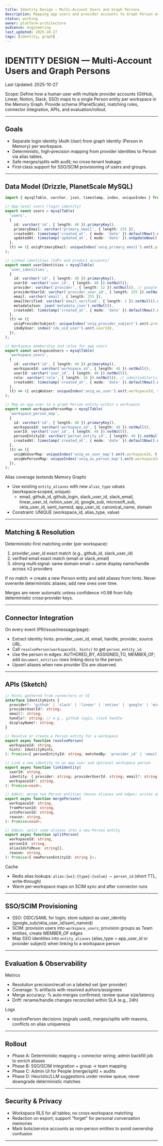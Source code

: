 ```yaml
---
title: Identity Design — Multi‑Account Users and Graph Persons
description: Mapping app users and provider accounts to Graph Person entities per workspace
status: working
owner: platform-architecture
audience: engineering
last_updated: 2025-10-27
tags: [identity, graph]
---
```


# IDENTITY DESIGN — Multi‑Account Users and Graph Persons

Last Updated: 2025-10-27

Scope: Define how a human user with multiple provider accounts (GitHub, Linear, Notion, Slack, SSO) maps to a single Person entity per workspace in the Memory Graph. Provide schema (PlanetScale), matching rules, connector integration, APIs, and evaluation/rollout.

---

## Goals

- Separate login identity (Auth User) from graph identity (Person in Memory) per workspace.
- Deterministic, high‑precision mapping from provider identities to Person via alias tables.
- Safe merges/splits with audit; no cross‑tenant leakage.
- First‑class support for SSO/SCIM provisioning of users and groups.

---

## Data Model (Drizzle, PlanetScale MySQL)

```ts
import { mysqlTable, varchar, json, timestamp, index, uniqueIndex } from 'drizzle-orm/mysql-core';

// App-level users (login identity)
export const users = mysqlTable(
  'users',
  {
    id: varchar('id', { length: 40 }).primaryKey(),
    primaryEmail: varchar('primary_email', { length: 255 }),
    createdAt: timestamp('created_at', { mode: 'date' }).defaultNow().notNull(),
    updatedAt: timestamp('updated_at', { mode: 'date' }).onUpdateNow().defaultNow().notNull(),
  },
  (t) => ({ uniqPrimaryEmail: uniqueIndex('uniq_primary_email').on(t.primaryEmail) }),
);

// Linked identities (IdPs and product accounts)
export const userIdentities = mysqlTable(
  'user_identities',
  {
    id: varchar('id', { length: 40 }).primaryKey(),
    userId: varchar('user_id', { length: 40 }).notNull(),
    provider: varchar('provider', { length: 32 }).notNull(), // google|okta|github|slack|linear|notion|microsoft|saml
    providerUserId: varchar('provider_user_id', { length: 255 }).notNull(),
    email: varchar('email', { length: 255 }),
    emailVerified: varchar('email_verified', { length: 1 }).notNull().default('0'),
    metadataJson: json('metadata_json').notNull(),
    createdAt: timestamp('created_at', { mode: 'date' }).defaultNow().notNull(),
  },
  (t) => ({
    uniqProviderSubject: uniqueIndex('uniq_provider_subject').on(t.provider, t.providerUserId),
    idxByUser: index('idx_uid_user').on(t.userId),
  }),
);

// Workspace membership and roles for app users
export const workspaceUsers = mysqlTable(
  'workspace_users',
  {
    id: varchar('id', { length: 40 }).primaryKey(),
    workspaceId: varchar('workspace_id', { length: 40 }).notNull(),
    userId: varchar('user_id', { length: 40 }).notNull(),
    role: varchar('role', { length: 16 }).notNull(), // admin|editor|viewer
    createdAt: timestamp('created_at', { mode: 'date' }).defaultNow().notNull(),
  },
  (t) => ({ uniqWsUser: uniqueIndex('uniq_ws_user').on(t.workspaceId, t.userId) }),
);

// Map an app user to a graph Person entity within a workspace
export const workspacePersonMap = mysqlTable(
  'workspace_person_map',
  {
    id: varchar('id', { length: 40 }).primaryKey(),
    workspaceId: varchar('workspace_id', { length: 40 }).notNull(),
    userId: varchar('user_id', { length: 40 }).notNull(),
    personEntityId: varchar('person_entity_id', { length: 40 }).notNull(),
    createdAt: timestamp('created_at', { mode: 'date' }).defaultNow().notNull(),
  },
  (t) => ({
    uniqWsUserMap: uniqueIndex('uniq_ws_user_map').on(t.workspaceId, t.userId),
    uniqWsPersonMap: uniqueIndex('uniq_ws_person_map').on(t.workspaceId, t.personEntityId),
  }),
);
```

Alias coverage (extends Memory Graph)
- Use existing `entity_aliases` with new `alias_type` values (workspace‑scoped, unique):
  - email, github_id, github_login, slack_user_id, slack_email, linear_user_id, notion_user_id,
    google_sub, microsoft_sub, okta_user_id, saml_nameid, app_user_id, canonical_name, domain
- Constraint: UNIQUE (workspace_id, alias_type, value)

---

## Matching & Resolution

Deterministic‑first matching order (per workspace):
1) provider_user_id exact match (e.g., github_id, slack_user_id)
2) verified email exact match (email or slack_email)
3) strong multi‑signal: same domain email + same display name/handle across ≥2 providers

If no match → create a new Person entity and add aliases from hints. Never overwrite deterministic aliases; add new ones over time.

Merges are never automatic unless confidence ≥0.98 from fully deterministic cross‑provider keys.

---

## Connector Integration

On every event (PR/issue/message/page):
- Extract identity hints: provider_user_id, email, handle, provider, source URL.
- Call `resolvePerson(workspaceId, hints)` to get `person_entity_id`.
- Use the person in edges: AUTHORED_BY, ASSIGNED_TO, MEMBER_OF; add `document_entities` rows linking docs to the person.
- Upsert aliases when new provider IDs are observed.

---

## APIs (Sketch)

```typescript
// Hints gathered from connectors or UI
interface IdentityHints {
  provider?: 'github' | 'slack' | 'linear' | 'notion' | 'google' | 'microsoft' | 'okta' | 'saml';
  providerUserId?: string;
  email?: string;
  handle?: string; // e.g., github login, slack handle
  displayName?: string;
}

// Resolve or create a Person entity for a workspace
export async function resolvePerson(
  workspaceId: string,
  hints: IdentityHints,
): Promise<{ personEntityId: string; matchedBy: 'provider_id' | 'email' | 'multi_signal' | 'created'; addedAliases?: string[] }>; 

// Link a new identity to an app user and optional workspace person
export async function linkIdentity(
  userId: string,
  identity: { provider: string; providerUserId: string; email?: string; emailVerified?: boolean },
  workspaceId?: string,
): Promise<void>;

// Admin: merge two Person entities (moves aliases and edges; writes audit)
export async function mergePersons(
  workspaceId: string,
  fromPersonId: string,
  intoPersonId: string,
  reason: string,
): Promise<void>;

// Admin: split some aliases into a new Person entity
export async function splitPerson(
  workspaceId: string,
  personId: string,
  aliasIdsToMove: string[],
  reason: string,
): Promise<{ newPersonEntityId: string }>;
```

Cache
- Redis alias lookups: `alias:{ws}:{type}:{value} → person_id` (short TTL, write‑through)
- Warm per‑workspace maps on SCIM sync and after connector runs

---

## SSO/SCIM Provisioning

- SSO: OIDC/SAML for login; store subject as user_identity (google_sub/okta_user_id/saml_nameid)
- SCIM: provision users into `workspace_users`; provision groups as Team entities, create MEMBER_OF edges
- Map SSO identities into `entity_aliases` (alias_type = app_user_id or provider subject) when linking to a workspace person

---

## Evaluation & Observability

Metrics
- Resolution precision/recall on a labeled set (per provider)
- Coverage: % artifacts with resolved authors/assignees
- Merge accuracy: % auto‑merges confirmed; review queue size/latency
- Drift: rename/handle changes reconciled within SLA (e.g., 24h)

Logs
- resolvePerson decisions (signals used), merges/splits with reasons, conflicts on alias uniqueness

---

## Rollout

- Phase A: Deterministic mapping + connector wiring; admin backfill job to enrich aliases
- Phase B: SSO/SCIM integration + group → team mapping
- Phase C: Admin UI for People (merge/split) + audits
- Phase D: Heuristic/LLM suggestions under review queue; never downgrade deterministic matches

---

## Security & Privacy

- Workspace RLS for all tables; no cross‑workspace matching
- Redaction on export; support “forget” for personal conversation memories
- Mark bots/service accounts as non‑person entities to avoid ownership confusion

---
